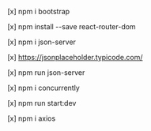 
[x]  npm i bootstrap

[x] npm install --save react-router-dom

[x] npm i json-server

[x] https://jsonplaceholder.typicode.com/ 

[x] npm run json-server

[x] npm i concurrently

[x] npm run start:dev

[x] npm i axios